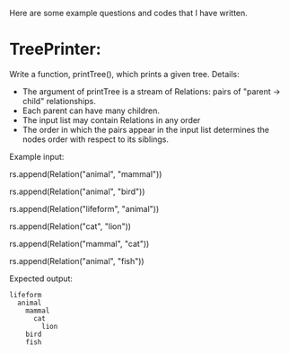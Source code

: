 Here are some example questions and codes that I have written. 
# TreePrinter: 
  Write a function, printTree(), which prints a given tree. 
  Details:
  * The argument of printTree is a stream of Relations: pairs of "parent -> child" relationships.
  * Each parent can have many children. 
  * The input list may contain Relations in any order
  * The order in which the pairs appear in the input list determines the nodes order with respect to its siblings.


Example input: 

rs.append(Relation("animal", "mammal"))

rs.append(Relation("animal", "bird"))

rs.append(Relation("lifeform", "animal"))

rs.append(Relation("cat", "lion"))

rs.append(Relation("mammal", "cat"))

rs.append(Relation("animal", "fish"))
  
  
Expected output:

    lifeform
      animal 
        mammal
          cat
            lion  
        bird
        fish
